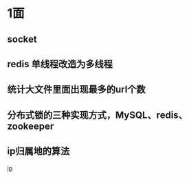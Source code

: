 # 1面
## socket
## redis 单线程改造为多线程
## 统计大文件里面出现最多的url个数
## 分布式锁的三种实现方式，MySQL、redis、zookeeper
## ip归属地的算法
[ip](https://blog.csdn.net/weixin_51414132/article/details/118109454)
